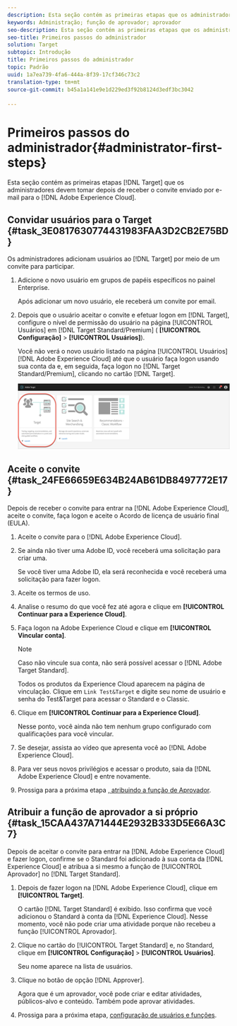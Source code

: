 ```yaml
---
description: Esta seção contém as primeiras etapas que os administradores do Target devem realizar após receber o convite enviado por email para a Adobe Experience Cloud.
keywords: Administração; função de aprovador; aprovador
seo-description: Esta seção contém as primeiras etapas que os administradores do Adobe Target devem executar após receber o convite enviado por email para a Adobe Experience Cloud.
seo-title: Primeiros passos do administrador
solution: Target
subtopic: Introdução
title: Primeiros passos do administrador
topic: Padrão
uuid: 1a7ea739-4fa6-444a-8f39-17cf346c73c2
translation-type: tm+mt
source-git-commit: b45a1a141e9e1d229ed3f92b8124d3edf3bc3042

---
```



# Primeiros passos do administrador{#administrator-first-steps}

Esta seção contém as primeiras etapas [!DNL Target] que os administradores devem tomar depois de receber o convite enviado por e-mail para o [!DNL Adobe Experience Cloud].

## Convidar usuários para o Target {#task_3E0817630774431983FAA3D2CB2E75BD}

Os administradores adicionam usuários ao [!DNL Target] por meio de um convite para participar.

1. Adicione o novo usuário em grupos de papéis específicos no painel Enterprise.

   Após adicionar um novo usuário, ele receberá um convite por email.

1. Depois que o usuário aceitar o convite e efetuar logon em [!DNL Target], configure o nível de permissão do usuário na página [!UICONTROL Usuários] em [!DNL Target Standard/Premium] ( **[!UICONTROL Configuração]** &gt; **[!UICONTROL Usuários]**).

   Você não verá o novo usuário listado na página [!UICONTROL Usuários][!DNL Adobe Experience Cloud] até que o usuário faça logon usando sua conta da e, em seguida, faça logon no [!DNL Target Standard/Premium], clicando no cartão [!DNL Target].

   ![Cartão de destino](/help/administrating-target/assets/target_card_new.png)

## Aceite o convite {#task_24FE66659E634B24AB61DB8497772E17}

Depois de receber o convite para entrar na [!DNL Adobe Experience Cloud], aceite o convite, faça logon e aceite o Acordo de licença de usuário final (EULA).

1. Aceite o convite para o [!DNL Adobe Experience Cloud].
1. Se ainda não tiver uma Adobe ID, você receberá uma solicitação para criar uma.

   Se você tiver uma Adobe ID, ela será reconhecida e você receberá uma solicitação para fazer logon.
1. Aceite os termos de uso.
1. Analise o resumo do que você fez até agora e clique em **[!UICONTROL Continuar para a Experience Cloud]**.
1. Faça logon na Adobe Experience Cloud e clique em **[!UICONTROL Vincular conta]**.

   >[!NOTE]
   >
   >Caso não vincule sua conta, não será possível acessar o [!DNL Adobe Target Standard].

   Todos os produtos da Experience Cloud aparecem na página de vinculação. Clique em `Link Test&Target` e digite seu nome de usuário e senha do Test&amp;Target para acessar o Standard e o Classic.
1. Clique em **[!UICONTROL Continuar para a Experience Cloud]**.

   Nesse ponto, você ainda não tem nenhum grupo configurado com qualificações para você vincular.
1. Se desejar, assista ao vídeo que apresenta você ao [!DNL Adobe Experience Cloud].
1. Para ver seus novos privilégios e acessar o produto, saia da [!DNL Adobe Experience Cloud] e entre novamente.
1. Prossiga para a próxima etapa [, atribuindo a função de Aprovador](../administrating-target/start-target.md#task_15CAA437A71444E2932B333D5E66A3C7).

## Atribuir a função de aprovador a si próprio {#task_15CAA437A71444E2932B333D5E66A3C7}

Depois de aceitar o convite para entrar na [!DNL Adobe Experience Cloud] e fazer logon, confirme se o Standard foi adicionado à sua conta da [!DNL Experience Cloud] e atribua a si mesmo a função de [!UICONTROL Aprovador] no [!DNL Target Standard].

1. Depois de fazer logon na [!DNL Adobe Experience Cloud], clique em **[!UICONTROL Target]**.

   O cartão [!DNL Target Standard] é exibido. Isso confirma que você adicionou o Standard à conta da [!DNL Experience Cloud]. Nesse momento, você não pode criar uma atividade porque não recebeu a função [!UICONTROL Aprovador].
1. Clique no cartão do [!UICONTROL Target Standard] e, no Standard, clique em **[!UICONTROL Configuração]** &gt; **[!UICONTROL Usuários]**.

   Seu nome aparece na lista de usuários.
1. Clique no botão de opção [!DNL Approver].

   Agora que é um aprovador, você pode criar e editar atividades, públicos-alvo e conteúdo. Também pode aprovar atividades.
1. Prossiga para a próxima etapa, [configuração de usuários e funções](../administrating-target/c-user-management/c-user-management/user-management.md#concept_501166A5F8FB4964A3AAA15D6095C6BE).
